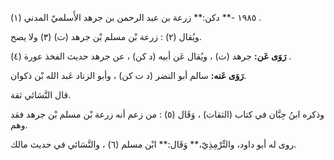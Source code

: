 ١٩٨٥ -** دكن:** زرعة بن عبد الرحمن بن جرهد الأَسلميّ المدني (١) .

ويُقال (٢) : زرعة بْن مسلم بْن جرهد (ت) (٣) ولا يصح.

**رَوَى عَن:** جرهد (ت) ، ويُقال عَن أبيه (د كن) ، عن جرهد حديث الفخذ عورة (٤) .

**رَوَى عَنه:** سالم أبو النضر (د ت كن) ، وأبو الزناد عَبد الله بْن ذكوان.

قال النَّسَائي ثقة.

وذكره ابنُ حِبَّان في كتاب (الثقات) ، وَقَال (٥) : من زعم أنه زرعة بْن مسلم بْن جرهد فقد وهم.

روى له أبو داود، والتِّرْمِذِيّ،** وَقَال:** ابْن مسلم (٦) ، والنَّسَائي في حديث مالك.